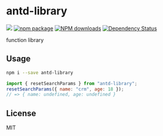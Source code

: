 # antd-library

[![](https://img.shields.io/travis/benjycui/antd-library.svg?style=flat-square)](https://travis-ci.org/benjycui/antd-library)
[![npm package](https://img.shields.io/npm/v/antd-library.svg?style=flat-square)](https://www.npmjs.org/package/antd-library)
[![NPM downloads](http://img.shields.io/npm/dm/antd-library.svg?style=flat-square)](https://npmjs.org/package/antd-library)
[![Dependency Status](https://david-dm.org/benjycui/antd-library.svg?style=flat-square)](https://david-dm.org/benjycui/antd-library)

function library

## Usage

```bash
npm i --save antd-library
```

```js
import { resetSearchParams } from "antd-library";
resetSearchParams({ name: "crm", age: 18 });
// => { name: undefined, age: undefined }
```

## License

MIT
